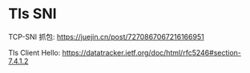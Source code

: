 
# Tls SNI

TCP-SNI 抓包: https://juejin.cn/post/7270867067216166951

Tls Client Hello: https://datatracker.ietf.org/doc/html/rfc5246#section-7.4.1.2


